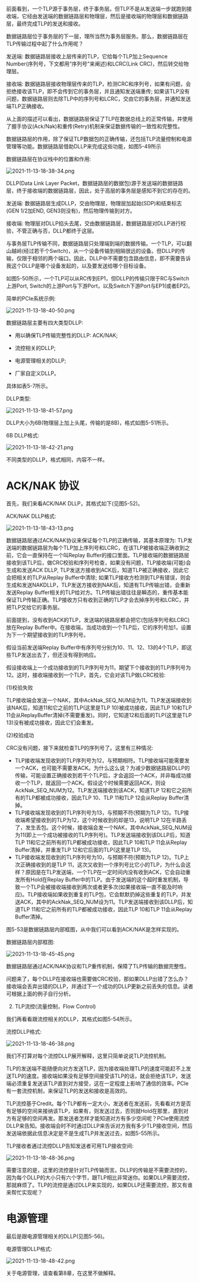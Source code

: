
前面看到，一个TLP源于事务层，终于事务层。但TLP不是从发送端一步就跑到接收端，它经由发送端的数据链路层和物理层，然后是接收端的物理层和数据链路层，最终完成TLP的发送和接收。

数据链路层位于事务层的下一层，理所当然为事务层服务。那么，数据链路层在TLP传输过程中起了什么作用呢？

发送端: 数据链路层接收上层传来的TLP，它给每个TLP加上Sequence Number(序列号，下文都用“序列号”来阐述)和LCRC(Link CRC)，然后转交给物理层。

接收端: 数据链路层接收物理层传来的TLP，检测CRC和序列号，如果有问题，会拒绝接收该TLP，即不会传到它的事务层，并且通知发送端重传; 如果该TLP没有问题，数据链路层则去除TLP中的序列号和LCRC，交由它的事务层，并通知发送端TLP正确接收。

从上面的描述可以看出，数据链路层保证了TLP在数据总线上的正常传输，并使用了握手协议(Ack/Nak)和重传(Retry)机制来保证数据传输的一致性和完整性。

数据链路层的作用，除了保证TLP数据包的正确传输，还包括TLP流量控制和电源管理等功能。数据链路层借助DLLP来完成这些功能，如图5-49所示

数据链路层在协议栈中的位置和作用:

![2021-11-13-18-38-34.png](./images/2021-11-13-18-38-34.png)

DLLP(Data Link Layer Packet，数据链路层的数据包)源于发送端的数据链路层，终于接收端的数据链路层，因此，处于高层的事务层是感知不到它的存在的。

发送端: 数据链路层生成DLLP，交由物理层，物理层加起始(SDP)和结束标志(GEN 1/2加END, GEN3则没有)，然后物理传输到对方。

接收端: 物理层对DLLP掐头去尾，交由数据链路层，数据链路层对DLLP进行校验，不管正确与否，DLLP都终于这层。

与事务层TLP传输不同，数据链路层只处理端到端的数据传输。一个TLP，可以翻山越岭(经过若干个Switch)，从一个设备传输到相隔很远的设备。但DLLP的传输，仅限于相邻的两个端口。因此，DLLP中不需要包含路由信息，即不需要告诉我这个DLLP是哪个设备发起的，以及要发送给哪个目标设备。

如图5-50所示，一个TLP可以从RC传到EP1，但DLLP的传输只限于RC与Switch上游Port, Switch的上游Port与下游Port，以及Switch下游Port与EP1(或者EP2)。

简单的PCIe系统示例:

![2021-11-13-18-40-50.png](./images/2021-11-13-18-40-50.png)

数据链路层主要有四大类型DLLP: 

* 用以确保TLP传输完整性的DLLP: ACK/NAK;

* 流控相关的DLLP; 

* 电源管理相关的DLLP; 

* 厂家自定义DLLP。

具体如表5-7所示。

DLLP类型:

![2021-11-13-18-41-57.png](./images/2021-11-13-18-41-57.png)

DLLP大小为6B(物理层上加上头尾，传输的是8B)，格式如图5-51所示。

6B DLLP格式:

![2021-11-13-18-42-21.png](./images/2021-11-13-18-42-21.png)

不同类型的DLLP，格式相同，内容不一样。

# ACK/NAK 协议

首先，我们来看ACK/NAK DLLP，其格式如下(见图5-52)。

ACK/NAK DLLP格式:

![2021-11-13-18-43-13.png](./images/2021-11-13-18-43-13.png)

数据链路层通过ACK/NAK协议来保证每个TLP的正确传输，其基本原理为: TLP发送端的数据链路层为每个TLP加上序列号和LCRC，在该TLP被接收端正确收到之前，它会一直保持在一个叫Replay Buffer的接口里面。TLP接收端的数据链路层接收到该TLP后，做CRC校验和序列号检查，如果没有问题，TLP接收端(可能)会生成和发送ACK DLLP, TLP发送方接收到ACK后，知道TLP被正确接收，因此它会把相关的TLP从Replay Buffer中清除; 如果TLP接收方检测到TLP有错误，则会生成和发送NAKDLLP，TLP发送方接收到NAK后，知道有TLP传输出错，会重新发送Replay Buffer相关的TLP给对方。TLP传输出错往往是瞬态的，重传基本能保证TLP传输正确。TLP接收方只有收到正确的TLP才会去掉序列号和LCRC，并把TLP交给它的事务层。

前面提到，没有收到ACK的TLP，发送端的链路层都会把它(包括序列号和LCRC)放在Replay Buffer中。在接收端，当成功收到一个TLP后，它的序列号加1，设置为下一个期望接收到的TLP序列号。

假设当前发送端Replay Buffer中有序列号分别为10、11、12、13的4个TLP，即这些TLP发送出去了，但还没有得到响应。

假设接收端上一个成功接收到的TLP序列号为11，期望下个接收到的TLP序列号为12。这时，接收端接收到一个TLP，首先，它会对该TLP做LCRC校验: 

(1)校验失败

TLP接收端会发送一个NAK，其中AckNak_SEQ_NUM设为11。TLP发送端接收到该NAK后，知道11和它之前的TLP(这里是TLP 10)被成功接收，因此TLP 10和TLP 11会从ReplayBuffer清掉(不需要重发)。同时，它知道12和后面的TLP(这里是TLP 13)没有被成功接收，因此它们会重发。

(2)校验成功

CRC没有问题，接下来就检查TLP的序列号了。这里有三种情况: 

* TLP接收端发现收到的TLP序列号为12，与预期相符。TLP接收端可能需要发一个ACK，也可能不需要发ACK。为什么这么说？为减少数据链路层DLLP的传输，可能设置正确接收到若干个TLP后，才会返回一个ACK，并非每成功接收一个TLP，就返回一个ACK。假设这个时候需要返回ACK，则设AckNak_SEQ_NUM为12。TLP发送端接收到该ACK，知道TLP 12和它之前所有的TLP都被成功接收，因此TLP 10、TLP 11和TLP 12会从Replay Buffer清掉。
* TLP接收端发现收到的TLP序列号为13，与预期不符(预期为TLP 12)。TLP接收端希望接收到的TLP为12，这个时候收到的却是13，说明TLP 12在半路丢了，发生丢包。这个时候，接收端会发一个NAK，其中AckNak_SEQ_NUM设为11(即上一个成功被接收的TLP序列号)。TLP发送端接收到该DLLP后，知道TLP 11和它之前所有的TLP都被成功接收，因此TLP 10和TLP 11会从Replay Buffer清掉，并重发TLP 12和它后面的TLP(这里是TLP 13)。
* TLP接收端发现收到的TLP序列号为10，与预期不符(预期为TLP 12)。TLP上次正确接收到的是TLP 11，这次又收到一个序列号比它小的TLP，为什么会这样？原因是在TLP发送端，一个TLP在一定时间内没有收到ACK，它会自动重发所有Hold在Replay Buffer中的TLP。由于发送端的这个超时重发机制，导致一个TLP会被接收端接收到两次或者更多次(如果接收端一直不能及时响应)。TLP接收端如果收到重复的TLP包，它会默默扔掉这些重复的TLP，并发送ACK，其中的AckNak_SEQ_NUM设为11。TLP发送端接收到该DLLP后，知道TLP 11和它之前所有的TLP都被成功接收，因此TLP 10和TLP 11会从Replay Buffer清掉。

图5-53是数据链路层内部框图，从中我们可以看到ACK/NAK是怎样实现的。

数据链路层内部框图:

![2021-11-13-18-45-45.png](./images/2021-11-13-18-45-45.png)

数据链路层通过ACK/NAK协议和TLP重传机制，保障了TLP传输的数据完整性。

问题来了，每个DLLP在接收端也需要做CRC校验，那如果DLLP出错了怎么办？接收端会丢弃出错的DLLP，并通过下一个成功的DLLP更新之前丢失的信息。读者可根据上面的例子自行分析。

2. TLP流控(流量控制，Flow Control)

我们再看看跟流控相关的DLLP，其格式如图5-54所示。

流控DLLP格式:

![2021-11-13-18-46-38.png](./images/2021-11-13-18-46-38.png)

我们不打算对每个流控DLLP展开解释，这里只简单说说TLP流控机制。

TLP的发送端不能随便向对方发送TLP，因为接收端处理TLP的速度可能赶不上发送TLP的速度。接收端如果没有足够空间接受该TLP的话，就会拒绝该TLP，发送端必须重复发送该TLP直到对方接受，这在一定程度上影响了通信的效率。PCIe有一套流控机制，来保证TLP的发送和接收是高效的。

TLP流控基于Credit。每个TLP都有一定大小，发送者在发送前，先看看对方是否有足够的空间来接纳该TLP，如果有，则发送过去，否则就Hold在那里，直到对方有足够的空间再发。那发送者怎样才能知道对方有多少空间呢？PCIe使用流控DLLP来告知。接收端会时不时通过DLLP来告诉对方我有多少TLP接收空间，然后发送端依据此信息决定是不是生成TLP并发送过去，如图5-55所示。

TLP接收者通过流控DLLP告知发送者可用TLP接收空间:

![2021-11-13-18-48-36.png](./images/2021-11-13-18-48-36.png)

需要注意的是，这里的流控是针对TLP传输而言。DLLP的传输是不需要流控的，因为每个DLLP的大小只有六个字节，跟TLP相比非常迷你。如果DLLP需要流控，那就麻烦了。TLP的流控是通过DLLP来实现的，如果DLLP还需要流控，那又有谁来帮忙实现呢？

# 电源管理

最后是跟电源管理相关的DLLP(见图5-56)。

电源管理DLLP格式:

![2021-11-13-18-48-42.png](./images/2021-11-13-18-48-42.png)

关于电源管理，请查看第8章，在这里不做解释。
